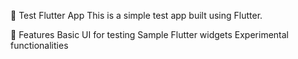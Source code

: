 📱 Test Flutter App
This is a simple test app built using Flutter.

🚀 Features
Basic UI for testing
Sample Flutter widgets
Experimental functionalities
